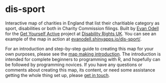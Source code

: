 # dis-sport

Interactive map of charities in England that list their charitiable category as sport, disabilities or both in Charity Commission filings. Built by [Evan Odell](http://evanodell.com) for the [Get Yourself Active](http://www.getyourselfactive.org/) project at [Disability Rights UK](http://disabilityrightsuk.org). You can see an example of the map in action at [evanodell.shinyapps.io/dis-sport/](https://evanodell.shinyapps.io/dis-sport/).

For an introduction and step-by-step guide to creating this map for your own purposes, please see the [map making introduction](https://disabilityrightsuk.github.io/dis-sport/map-making). The introduction is intended for complete beginners to programming with R, and hopefully can be followed by programming novices. If you have any questions or comments about creating this map, its content, or need some assistance getting the whole thing set up, please [get in touch](mailto:evan.odell@disabilityrightsuk.org).
